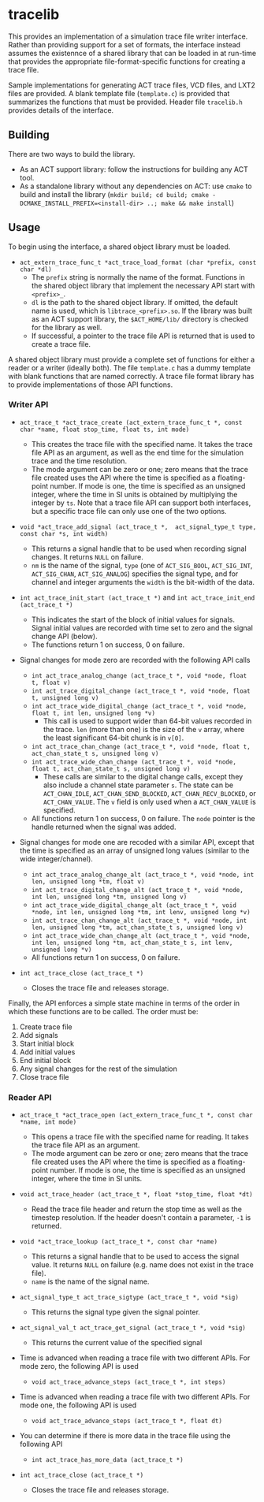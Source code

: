 # tracelib

This provides an implementation of a simulation trace file writer interface.
Rather than providing support for a set of formats, the interface instead
assumes the existennce of a shared library that can be loaded in at run-time
that provides the appropriate file-format-specific functions for creating
a trace file.

Sample implementations for generating ACT trace files, VCD files, and LXT2
files are provided. A blank template file (`template.c`) is provided that
summarizes the functions that must be provided. Header file `tracelib.h`
provides details of the interface.

## Building

There are two ways to build the library.

* As an ACT support library: follow the instructions for building any ACT tool.
* As a standalone library without any dependencies on ACT: use `cmake` to build and install the library (`mkdir build; cd build; cmake -DCMAKE_INSTALL_PREFIX=<install-dir> ..; make && make install`)

## Usage

To begin using the interface, a shared object library must be loaded.

* `act_extern_trace_func_t *act_trace_load_format (char *prefix, const char *dl)`
  * The `prefix` string is normally the name of the format. Functions in the shared object library that implement the necessary API start with `<prefix>_`.
  * `dl` is the path to the shared object library. If omitted, the default name is used, which is `libtrace_<prefix>.so`. If the library was built as an ACT support library, the `$ACT_HOME/lib/` directory is checked for the library as well.
  * If successful, a pointer to the trace file API is returned that is used to create a trace file.

A shared object library must provide a complete set of functions 
for either a reader or a writer (ideally both). The file `template.c` has
a dummy template with blank functions that are named correctly. A trace
file format library has to provide implementations of those API functions.

### Writer API

* `act_trace_t *act_trace_create (act_extern_trace_func_t *, const char *name, float stop_time, float ts, int mode)`
  * This creates the trace file with the specified name. It takes the trace file API as an argument, as well as the end time for the simulation trace and the time resolution.
  * The mode argument can be zero or one; zero means that the trace file created uses the API where the time is specified as a floating-point number. If mode is one, the time is specified as an unsigned integer, where the time in SI units is obtained by multiplying the integer by `ts`. Note that a trace file API can support both interfaces, but a specific trace file can only use one of the two options.

* `void *act_trace_add_signal (act_trace_t *,  act_signal_type_t type, const char *s, int width)`
  * This returns a signal handle that to be used when recording signal changes. It returns `NULL` on failure.
  * `nm` is the name of the signal, `type` (one of `ACT_SIG_BOOL`, `ACT_SIG_INT`, `ACT_SIG_CHAN`, `ACT_SIG_ANALOG`) specifies the signal type, and for channel and integer arguments the `width` is the bit-width of the data.

* `int act_trace_init_start (act_trace_t *)` and `int act_trace_init_end (act_trace_t *)`
  * This indicates the start of the block of initial values for signals. Signal initial values are recorded with time set to zero and the signal change API (below). 
  * The functions return 1 on success, 0 on failure.

* Signal changes for mode zero are recorded with the following API calls
  * `int act_trace_analog_change (act_trace_t *, void *node, float t, float v)`
  * `int act_trace_digital_change (act_trace_t *, void *node, float t, unsigned long v)`
  * `int act_trace_wide_digital_change (act_trace_t *, void *node, float t, int len, unsigned long *v)`
    * This call is used to support wider than 64-bit values recorded in the trace. `len` (more than one) is the size of the `v` array, where the least significant 64-bit chunk is in `v[0]`.
  * `int act_trace_chan_change (act_trace_t *, void *node, float t, act_chan_state_t s, unsigned long v)`
  * `int act_trace_wide_chan_change (act_trace_t *, void *node, float t, act_chan_state_t s, unsigned long v)`
    * These calls are similar to the digital change calls, except they also include a channel state parameter `s`. The state can be `ACT_CHAN_IDLE`, `ACT_CHAN_SEND_BLOCKED`, `ACT_CHAN_RECV_BLOCKED`, or `ACT_CHAN_VALUE`. The `v` field is only used when a `ACT_CHAN_VALUE` is specified.
  * All functions return 1 on success, 0 on failure. The `node` pointer is the handle returned when the signal was added.

* Signal changes for mode one are recoded with a similar API, except that the time is specified as an array of unsigned long values (similar to the wide integer/channel).
  * `int act_trace_analog_change_alt (act_trace_t *, void *node, int len, unsigned long *tm, float v)`
  * `int act_trace_digital_change_alt (act_trace_t *, void *node, int len, unsigned long *tm, unsigned long v)`
  * `int act_trace_wide_digital_change_alt (act_trace_t *, void *node, int len, unsigned long *tm, int lenv, unsigned long *v)`
  * `int act_trace_chan_change_alt (act_trace_t *, void *node, int len, unsigned long *tm, act_chan_state_t s, unsigned long v)`
  * `int act_trace_wide_chan_change_alt (act_trace_t *, void *node, int len, unsigned long *tm, act_chan_state_t s, int lenv, unsigned long *v)`
  * All functions return 1 on success, 0 on failure.

* `int act_trace_close (act_trace_t *)`
  * Closes the trace file and releases storage.

Finally, the API enforces a simple state machine in terms of the order in which these functions are to be called. The order must be:

1. Create trace file
2. Add signals
3. Start initial block
4. Add initial values
5. End initial block
6. Any signal changes for the rest of the simulation
7. Close trace file

### Reader API

* `act_trace_t *act_trace_open (act_extern_trace_func_t *, const char *name, int mode)`
  * This opens a trace file with the specified name for reading. It takes the trace file API as an argument.
  * The mode argument can be zero or one; zero means that the trace file created uses the API where the time is specified as a floating-point number. If mode is one, the time is specified as an unsigned integer, where the time in SI units.

* `void act_trace_header (act_trace_t *, float *stop_time, float *dt)`
  * Read the trace file header and return the stop time as well as the timestep resolution. If the header doesn't contain a parameter, `-1` is returned.

* `void *act_trace_lookup (act_trace_t *, const char *name)`
   * This returns a signal handle that to be used to access the signal value. It returns `NULL` on failure (e.g. name does not exist in the trace file).
   * `name` is the name of the signal name.

* `act_signal_type_t act_trace_sigtype (act_trace_t *, void *sig)` 
  * This returns the signal type given the signal pointer.

* `act_signal_val_t act_trace_get_signal (act_trace_t *, void *sig)`
  * This returns the current value of the specified signal

* Time is advanced when reading a trace file with two different APIs. For mode zero, the following API is used
  * `void act_trace_advance_steps (act_trace_t *, int steps)`
  
* Time is advanced when reading a trace file with two different APIs. For mode one, the following API is used
  * `void act_trace_advance_steps (act_trace_t *, float dt)`

* You can determine if there is more data in the trace file using the following API
  * `int act_trace_has_more_data (act_trace_t *)`

* `int act_trace_close (act_trace_t *)`
  * Closes the trace file and releases storage.
